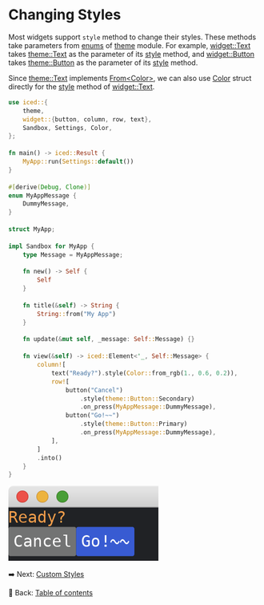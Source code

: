 # Changing Styles

Most widgets support `style` method to change their styles.
These methods take parameters from [enums](https://doc.rust-lang.org/std/keyword.enum.html) of [theme](https://docs.iced.rs/iced/theme/index.html) module.
For example, [widget::Text](https://docs.iced.rs/iced/widget/type.Text.html) takes [theme::Text](https://docs.iced.rs/iced/theme/enum.Text.html) as the parameter of its [style](https://docs.iced.rs/iced/advanced/widget/struct.Text.html#method.style) method, and [widget::Button](https://docs.iced.rs/iced/widget/struct.Button.html) takes [theme::Button](https://docs.iced.rs/iced/theme/enum.Button.html) as the parameter of its [style](https://docs.iced.rs/iced/widget/struct.Button.html#method.style) method.

Since [theme::Text](https://docs.iced.rs/iced/theme/enum.Text.html) implements [From\<Color>](https://docs.iced.rs/iced/theme/enum.Text.html#impl-From%3CColor%3E-for-Text), we can also use [Color](https://docs.iced.rs/iced/struct.Color.html) struct directly for the [style](https://docs.iced.rs/iced/advanced/widget/struct.Text.html#method.style) method of [widget::Text](https://docs.iced.rs/iced/widget/type.Text.html).

```rust
use iced::{
    theme,
    widget::{button, column, row, text},
    Sandbox, Settings, Color,
};

fn main() -> iced::Result {
    MyApp::run(Settings::default())
}

#[derive(Debug, Clone)]
enum MyAppMessage {
    DummyMessage,
}

struct MyApp;

impl Sandbox for MyApp {
    type Message = MyAppMessage;

    fn new() -> Self {
        Self
    }

    fn title(&self) -> String {
        String::from("My App")
    }

    fn update(&mut self, _message: Self::Message) {}

    fn view(&self) -> iced::Element<'_, Self::Message> {
        column![
            text("Ready?").style(Color::from_rgb(1., 0.6, 0.2)),
            row![
                button("Cancel")
                    .style(theme::Button::Secondary)
                    .on_press(MyAppMessage::DummyMessage),
                button("Go!~~")
                    .style(theme::Button::Primary)
                    .on_press(MyAppMessage::DummyMessage),
            ],
        ]
        .into()
    }
}
```

![Changing styles](./pic/changing_styles.png)

:arrow_right:  Next: [Custom Styles](./custom_styles.md)

:blue_book: Back: [Table of contents](./../README.md)
